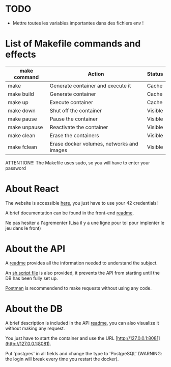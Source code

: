 # TODO

- Mettre toutes les variables importantes dans des fichiers env !

# List of Makefile commands and effects

| make command | Action | Status |
| ------ | ------ | ------ |
| make | Generate container and execute it | Cache |
| make build | Generate container | Cache |
| make up | Execute container | Cache |
| make down | Shut off the container | Visible |
| make pause | Pause the container | Visible |
| make unpause | Reactivate the container | Visible |
| make clean | Erase the containers | Visible 
| make fclean | Erase docker volumes, networks and images | Visible |

ATTENTION!!! The Makefile uses sudo, so you will have to enter your password

# About React

The website is accessible [here](http://127.0.0.1:3000), you just have to use your 42 credentials!

A brief documentation can be found in the front-end [readme](./srcs/front/README.md#architecture).

Ne pas hesiter a l'agrementer (Lisa il y a une ligne pour toi pour implenter le jeu dans le front)

# About the API

A [readme](./srcs/api/README.md#routes-pour-lapi) provides all the information needed to understand the subject.

An [sh script file](./srcs/api/ready.sh) is also provided, it prevents the API from starting until the DB has been fully set up.

[Postman](https://www.postman.com/) is recommendend to make requests without using any code.

# About the DB

A brief description is included in the API [readme](./srcs/api/README.md#details-sur-la-db), you can also visualize it without making any request.

You just have to start the container and use the URL [http://127.0.0.1:8081](http://127.0.0.1:8081).

Put 'postgres' in all fields and change the type to 'PostgreSQL' (WARNING: the login will break every time you restart the docker).